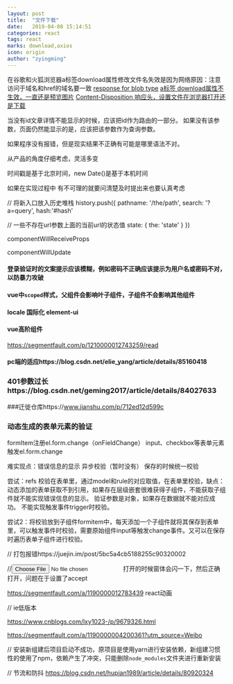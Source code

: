 ```yaml
---
layout: post
title:  "文件下载"
date:   2019-04-08 15:14:51
categories: react
tags: react
marks: download,axios
icon: origin
author: "zyingming"
---
```

在谷歌和火狐浏览器a标签download属性修改文件名失效是因为网络原因：注意访问于域名和href的域名要一致
[response for blob type](https://github.com/axios/axios/issues/815#issuecomment-340972365)
[a标签 download属性不生效，一直还是预览图片](https://blog.csdn.net/ljcsdn94/article/details/80970969)
[Content-Disposition 响应头，设置文件在浏览器打开还是下载](https://blog.csdn.net/ssssny/article/details/77717287)


当没有id文章详情不能显示的时候，应该把id作为路由的一部分。
如果没有该参数，页面仍然能显示的是，应该把该参数作为查询参数。

如果程序没有报错，但是现实结果不正确有可能是哪里语法不对。

从产品的角度仔细考虑，灵活多变


时间戳是基于北京时间，new Date()是基于本机时间

如果在实现过程中 有不可理的就要问清楚及时提出来也要认真考虑



// 将新入口放入历史堆栈
history.push({
  pathname: '/the/path',
  search: '?a=query',
hash:'#hash'

  // 一些不存在url参数上面的当前url的状态值
  state: { the: 'state' }
})


componentWillReceiveProps

componentWillUpdate



#### 登录验证时的文案提示应该模糊，例如密码不正确应该提示为用户名或密码不对，以防暴力攻破



#### vue中`scoped`样式，父组件会影响叶子组件，子组件不会影响其他组件


#### locale 国际化 element-ui


#### vue高阶组件
https://segmentfault.com/p/1210000012743259/read


#### pc端的适应https://blog.csdn.net/elie_yang/article/details/85160418



### 401参数过长https://blog.csdn.net/geming2017/article/details/84027633



###迁徙仓库https://www.jianshu.com/p/712ed12d599c


### 动态生成的表单元素的验证
formItem注册el.form.change（onFieldChange）
input、checkbox等表单元素触发el.form.change



难实现点：错误信息的显示
异步校验（暂时没有）
保存的时候统一校验

尝试：refs  校验在表单里，通过model和rule的对应取值，在表单里校验，缺点：动态添加的表单获取不到引用，如果存在层级嵌套很难获得子组件，不能获取子组件就不能实现错误信息的显示。
验证参数是对象，如果存在数据就不能对应成功。
不能实现触发事件trigger时校验。

尝试2：将校验放到子组件formitem中，每天添加一个子组件就将其保存到表单里，可以触发事件时校验，需要原始组件input等触发change事件。又可以在保存时遍历表单子组件进行校验。


// 打包报错https://juejin.im/post/5bc5a4cb5188255c90320002




//<input type="file" class="upload_input" ref="input" accept={fileType} on-change={this.getFile}/>
打开的时候窗体会闪一下，然后正确打开，问题在于设置了accept



https://segmentfault.com/a/1190000012783439   react动画



// ie低版本

https://www.cnblogs.com/lxy1023-/p/9679326.html


https://segmentfault.com/a/1190000004200361?utm_source=Weibo


// 安装新组建后项目启动不成功，原项目是使用yarn进行安装依赖，新组建习惯性的使用了npm，依赖产生了冲突，只能删除`node_modules`文件夹进行重新安装


// 节流和防抖
https://blog.csdn.net/hupian1989/article/details/80920324